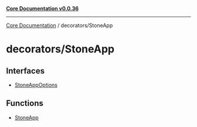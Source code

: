 [**Core Documentation v0.0.36**](../../README.md)

***

[Core Documentation](../../modules.md) / decorators/StoneApp

# decorators/StoneApp

## Interfaces

- [StoneAppOptions](interfaces/StoneAppOptions.md)

## Functions

- [StoneApp](functions/StoneApp.md)
